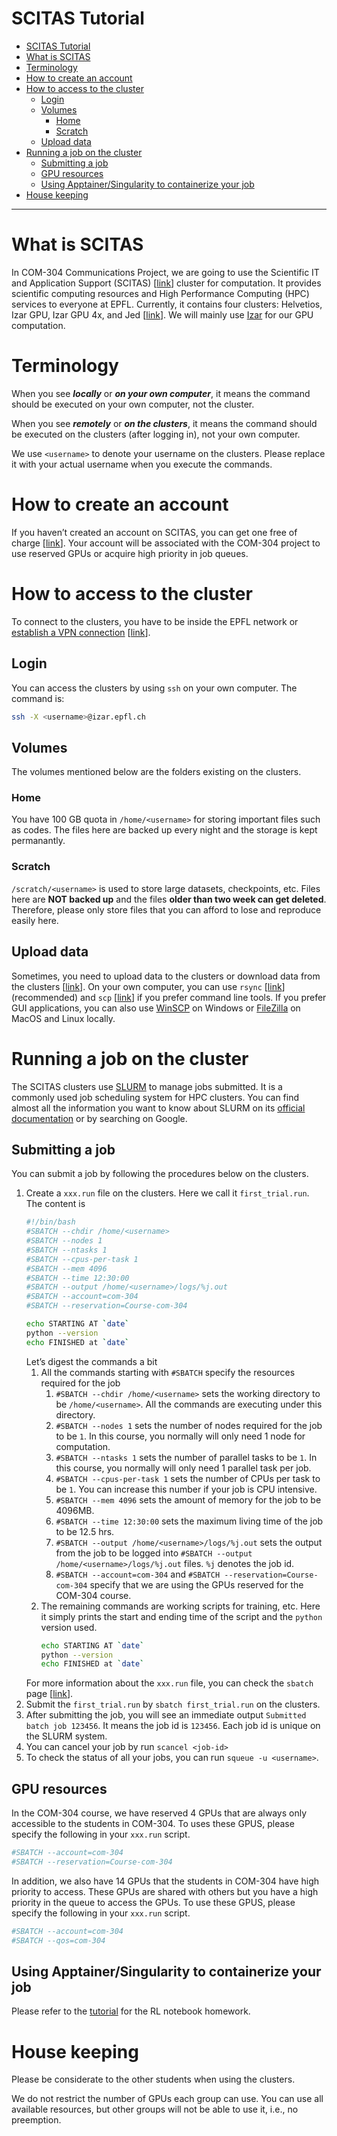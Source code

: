 # SCITAS Tutorial


- [SCITAS Tutorial](#scitas-tutorial)
- [What is SCITAS](#what-is-scitas)
- [Terminology](#terminology)
- [How to create an account](#how-to-create-an-account)
- [How to access to the cluster](#how-to-access-to-the-cluster)
  - [Login](#login)
  - [Volumes](#volumes)
    - [Home](#home)
    - [Scratch](#scratch)
  - [Upload data](#upload-data)
- [Running a job on the cluster](#running-a-job-on-the-cluster)
  - [Submitting a job](#submitting-a-job)
  - [GPU resources](#gpu-resources)
  - [Using Apptainer/Singularity to containerize your job](#using-apptainersingularity-to-containerize-your-job)
- [House keeping](#house-keeping)

---
# What is SCITAS
In COM-304 Communications Project, we are going to use the Scientific IT and Application Support (SCITAS) [[link](https://scitas-doc.epfl.ch/)] cluster for computation. It provides scientific computing resources and High Performance Computing (HPC) services to everyone at EPFL. Currently, it contains four clusters: Helvetios, Izar GPU, Izar GPU 4x, and Jed [[link](https://scitas-doc.epfl.ch/supercomputers/overview/)]. We will mainly use [Izar](https://scitas-doc.epfl.ch/supercomputers/izar/) for our GPU computation.

# Terminology
When you see ***locally*** or ***on your own computer***, it means the command should be executed on your own computer, not the cluster.

When you see ***remotely*** or ***on the clusters***, it means the command should be executed on the clusters (after logging in), not your own computer.

We use `<username>` to denote your username on the clusters. Please replace it with your actual username when you execute the commands.

# How to create an account
If you haven’t created an account on SCITAS, you can get one free of charge [[link](https://scitas-doc.epfl.ch/accounts/getting-account/)]. Your account will be associated with the COM-304 project to use reserved GPUs or acquire high priority in job queues.

# How to access to the cluster
To connect to the clusters, you have to be inside the EPFL network or [establish a VPN connection](https://www.epfl.ch/campus/services/en/it-services/network-services/remote-intranet-access/vpn-clients-available/) [[link](https://scitas-doc.epfl.ch/user-guide/using-clusters/connecting-to-the-clusters/)].

## Login
You can access the clusters by using `ssh` on your own computer. The command is:
```bash
ssh -X <username>@izar.epfl.ch
```

## Volumes
The volumes mentioned below are the folders existing on the clusters.

### Home
You have 100 GB quota in `/home/<username>` for storing important files such as codes. The files here are backed up every night and the storage is kept permanantly.

### Scratch
`/scratch/<username>` is used to store large datasets, checkpoints, etc. Files here are **NOT backed up** and the files **older than two week can get deleted**. Therefore, please only store files that you can afford to lose and reproduce easily here.

## Upload data
Sometimes, you need to upload data to the clusters or download data from the clusters [[link](https://scitas-doc.epfl.ch/user-guide/data-management/transferring-data/)]. On your own computer, you can use `rsync` [[link](https://scitas-doc.epfl.ch/user-guide/data-management/transferring-data/#using-rsync)] (recommended) and `scp` [[link](https://scitas-doc.epfl.ch/user-guide/data-management/transferring-data/#using-scp)] if you prefer command line tools. If you prefer GUI applications, you can also use [WinSCP](https://winscp.net/eng/index.php) on Windows or [FileZilla](https://filezilla-project.org/) on MacOS and Linux locally.

# Running a job on the cluster
The SCITAS clusters use [SLURM](https://slurm.schedmd.com/documentation.html) to manage jobs submitted. It is a commonly used job scheduling system for HPC clusters. You can find almost all the information you want to know about SLURM on its [official documentation](https://slurm.schedmd.com/documentation.html) or by searching on Google.

## Submitting a job
You can submit a job by following the procedures below on the clusters.

1. Create a `xxx.run` file on the clusters. Here we call it `first_trial.run`. The content is
   ```bash
   #!/bin/bash
   #SBATCH --chdir /home/<username>
   #SBATCH --nodes 1
   #SBATCH --ntasks 1
   #SBATCH --cpus-per-task 1
   #SBATCH --mem 4096
   #SBATCH --time 12:30:00 
   #SBATCH --output /home/<username>/logs/%j.out
   #SBATCH --account=com-304
   #SBATCH --reservation=Course-com-304

   echo STARTING AT `date`
   python --version
   echo FINISHED at `date`
   ```
   Let’s digest the commands a bit
   1. All the commands starting with `#SBATCH` specify the resources required for the job
      1. `#SBATCH --chdir /home/<username>` sets the working directory to be `/home/<username>`. All the commands are executing under this directory.
      2. `#SBATCH --nodes 1` sets the number of nodes required for the job to be `1`. In this course, you normally will only need 1 node for computation.
      3. `#SBATCH --ntasks 1` sets the number of parallel tasks to be `1`. In this course, you normally will only need 1 parallel task per job.
      4. `#SBATCH --cpus-per-task 1` sets the number of CPUs per task to be `1`. You can increase this number if your job is CPU intensive.
      5. `#SBATCH --mem 4096` sets the amount of memory for the job to be 4096MB.
      6. `#SBATCH --time 12:30:00` sets the maximum living time of the job to be 12.5 hrs.
      7. `#SBATCH --output /home/<username>/logs/%j.out` sets the output from the job to be logged into `#SBATCH --output /home/<username>/logs/%j.out` files. `%j` denotes the job id.
      8. `#SBATCH --account=com-304` and `#SBATCH --reservation=Course-com-304` specify that we are using the GPUs reserved for the COM-304 course.
   2. The remaining commands are working scripts for training, etc. Here it simply prints the start and ending time of the script and the `python` version used.
      ```bash
      echo STARTING AT `date`
      python --version
      echo FINISHED at `date`
      ```
   For more information about the `xxx.run` file, you can check the `sbatch` page [[link](https://slurm.schedmd.com/sbatch.html)].
2. Submit the `first_trial.run` by `sbatch first_trial.run` on the clusters.
3. After submitting the job, you will see an immediate output `Submitted batch job 123456`. It means the job id is `123456`. Each job id is unique on the SLURM system.
4. You can cancel your job by run `scancel <job-id>`
5. To check the status of all your jobs, you can run `squeue -u <username>`.

## GPU resources
In the COM-304 course, we have reserved 4 GPUs that are always only accessible to the students in COM-304. To uses these GPUS, please specify the following in your `xxx.run` script.

```bash
#SBATCH --account=com-304
#SBATCH --reservation=Course-com-304
```

In addition, we also have 14 GPUs that the students in COM-304 have high priority to access. These GPUs are shared with others but you have a high priority in the queue to access the GPUs. To use these GPUS, please specify the following in your `xxx.run` script.
```bash
#SBATCH --account=com-304
#SBATCH --qos=com-304
```

## Using Apptainer/Singularity to containerize your job
Please refer to the [tutorial](../RL_Habitat_Homework/README.md) for the RL notebook homework.

# House keeping

Please be considerate to the other students when using the clusters.

We do not restrict the number of GPUs each group can use. You can use all available resources, but other groups will not be able to use it, i.e., no preemption.

